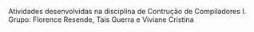 Atividades desenvolvidas na disciplina de Contrução de Compiladores I.
Grupo: Florence Resende, Tais Guerra e Viviane Cristina
